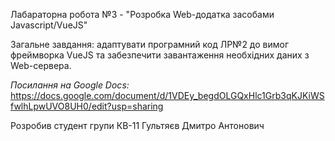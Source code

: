 Лабараторна робота №3 - "Розробка Web-додатка засобами Javascript/VueJS"

Загальне завдання: адаптувати програмний код ЛР№2 до вимог фреймворка VueJS та забезпечити завантаження необхідних даних з Web-сервера.

_Посилання на Google Docs:_ [https://docs.google.com/document/d/1VDEy_begdOLGQxHlc1Grb3qKJKiWSfwlhLpwUVO8UH0/edit?usp=sharing
](https://docs.google.com/document/d/1hDVzSIA8aezAxDieXnZaDZlJlUNNalyijqdwBj-wAc4/edit?usp=sharing)

Розробив студент групи КВ-11 Гультяєв Дмитро Антонович
